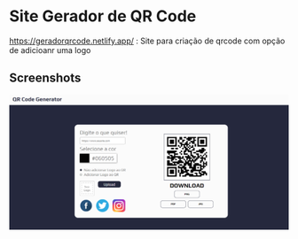 # Site Gerador de QR Code
https://geradorqrcode.netlify.app/ : Site para criação de qrcode com opção de adicioanr uma logo
## Screenshots
![](Screenshot_1.png)
